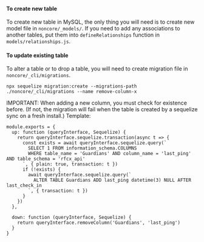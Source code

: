 #### To create new table
To create new table in MySQL, the only thing you will need is to create new model file in `noncore/_models/`.
If you need to add any associations to another tables, put them into `defineRelationships` function in `models/relationships.js`.

#### To update existing table

To alter a table or to drop a table, you will need to create migration file in `noncore/_cli/migrations`.

```
npx sequelize migration:create --migrations-path ./noncore/_cli/migrations --name remove-column-x
```

IMPORTANT: When adding a new column, you must check for existence before. (If not, the migration will fail when the table is created by a sequelize sync on a fresh install.) Template:

```
module.exports = {
  up: function (queryInterface, Sequelize) {
    return queryInterface.sequelize.transaction(async t => {
      const exists = await queryInterface.sequelize.query(`
        SELECT 1 FROM information_schema.COLUMNS
        WHERE table_name = 'Guardians' AND column_name = 'last_ping' AND table_schema = 'rfcx_api'
      `, { plain: true, transaction: t })
      if (!exists) {
        await queryInterface.sequelize.query(`
          ALTER TABLE Guardians ADD last_ping datetime(3) NULL AFTER last_check_in
        `, { transaction: t })
      }
    })
  },

  down: function (queryInterface, Sequelize) {
    return queryInterface.removeColumn('Guardians', 'last_ping')
  }
}
```
